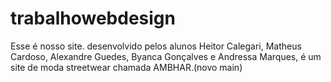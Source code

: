 # trabalhowebdesign
Esse é nosso site. desenvolvido pelos alunos Heitor Calegari, Matheus Cardoso, Alexandre Guedes, Byanca Gonçalves e Andressa Marques, é um site de moda streetwear chamada AMBHAR.(novo main)
